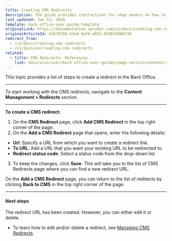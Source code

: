 ```yaml
---
title: Creating CMS Redirects
description: The guide provides instructions for shop owners on how to create CMS redirects in the Back Office.
last_updated: Jan 13, 2020
template: back-office-user-guide-template
originalLink: https://documentation.spryker.com/v1/docs/creating-cms-redirects
originalArticleId: b347bf0d-53e4-4afb-a652-02983300d730
redirect_from:
  - /v1/docs/creating-cms-redirects
  - /v1/docs/en/creating-cms-redirects
related:
  - title: CMS Redirects- References
    link: docs/scos/user/back-office-user-guides/page.version/content/redirects/references/cms-redirects-references.html
---
```


This topic provides a list of steps to create a redirect in the Back Office.
***
To start working with the CMS redirects, navigate to the **Content Management > Redirects** section.
***

**To create a CMS redirect:**
1. On the **CMS Redirect** page, click **Add CMS Redirect** in the top right corner of the page.
2. On the **Add a CMS Redirect** page that opens, enter the following details:
* **Url**: Specify a URL from which you want to create a redirect link.
* **To URL**: Add a URL that you want your existing URL to be redirected to.
* **Redirect status code**: Select a status code from the drop-down list. 
3. To keep the changes, click **Save**. This will take you to the list of CMS Redirects page where you can find a new redirect URL.

On the **Add a CMS Redirect** page, you can return to the list of redirects by clicking **Back to CMS** in the top right corner of the page.
***
#### Next steps
The redirect URL has been created. However, you can either edit it or delete.

* To learn how to edit and/or delete a redirect, see [Managing CMS Redirects](/docs/scos/user/back-office-user-guides/{{page.version}}/content/redirects/managing-cms-redirects.html).
